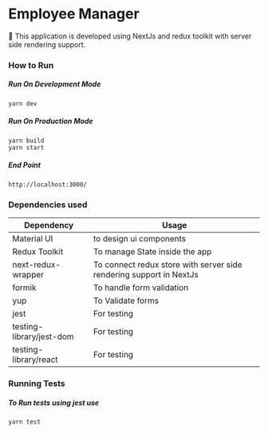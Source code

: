 # Employee Manager
:rocket: This application is developed using NextJs and redux toolkit with server side rendering support.

### How to Run 
##### Run On Development Mode
`yarn dev` 

##### Run On Production Mode
```
yarn build
yarn start
```

##### End Point 
```http://localhost:3000/```

### Dependencies used
| Dependency               | Usage                                                               |
| ------------------------ | ------------------------------------------------------------------- |
| Material UI              | to design ui components                                                |
| Redux Toolkit            | To manage State inside the app                                         |
| next-redux-wrapper       | To connect redux store with server side rendering support in NextJs |
| formik                   | To handle form validation                                           |
| yup                      | To Validate forms                                                   |
| jest                     | For testing                                                         |
| testing-library/jest-dom | For testing                                                         |
| testing-library/react    | For testing                                                         |


### Running Tests

##### To Run tests using jest use
```yarn test```